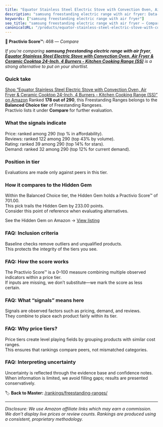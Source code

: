```yaml
---
title: "Equator Stainless Steel Electric Stove with Convection Oven, Air Fryer & Ceramic Cooktop 24-Inch, 4 Burners - Kitchen Cooking Range (SS)"
description: "samsung freestanding electric range with air fryer: Data-driven ranking using the Practivio Score™. Positioned by quality, value, demand, findability, momentum."
keywords: ["samsung freestanding electric range with air fryer"]
seo_title: "samsung freestanding electric range with air fryer — Compare (2025)"
canonicalURL: "/products/equator-stainless-steel-electric-stove-with-convection-oven-air-fryer-ceramic-cooktop-24-inch-4-burners-kitchen-cooking-range-ss-B0D33YGCXN/"
---
```


**🛒 Practivio Score™:** 468 — _Compare_


*If you're comparing **samsung freestanding electric range with air fryer**, **[Equator Stainless Steel Electric Stove with Convection Oven, Air Fryer & Ceramic Cooktop 24-Inch, 4 Burners - Kitchen Cooking Range (SS)](https://www.amazon.com/dp/B0D33YGCXN?tag=practivio-20)** is a strong alternative to put on your shortlist.*
### Quick take
[Shop “Equator Stainless Steel Electric Stove with Convection Oven, Air Fryer & Ceramic Cooktop 24-Inch, 4 Burners - Kitchen Cooking Range (SS)” on Amazon](https://www.amazon.com/dp/B0D33YGCXN?tag=practivio-20)
Ranked **178 out of 290**, this Freestanding Ranges belongs to the **Balanced Choice tier** of Freestanding Rangeses.  
Practivio lists it under **Compare** for further evaluation.

### What the signals indicate
Price: ranked  among 290 (top % in affordability).  
Reviews: ranked 122 among 290 (top 43% by volume).  
Rating: ranked 39 among 290 (top 14% for stars).  
Demand: ranked 32 among 290 (top 12% for current demand).

### Position in tier
Evaluations are made only against peers in this tier.

### How it compares to the Hidden Gem
Within the Balanced Choice tier, the Hidden Gem holds a Practivio Score™ of 701.00.  
This pick trails the Hidden Gem by 233.00 points.  
Consider this point of reference when evaluating alternatives.  

See the Hidden Gem on Amazon → [View listing](https://www.amazon.com/dp/B07FWRTVYZ?tag=practivio-20)

### FAQ: Inclusion criteria
Baseline checks remove outliers and unqualified products.  
This protects the integrity of the tiers you see.

### FAQ: How the score works
The Practivio Score™ is a 0–100 measure combining multiple observed indicators within a price tier.  
If inputs are missing, we don’t substitute—we mark the score as less certain.

### FAQ: What “signals” means here
Signals are observed factors such as pricing, demand, and reviews.  
They combine to place each product fairly within its tier.

### FAQ: Why price tiers?
Price tiers create level playing fields by grouping products with similar cost ranges.  
This ensures that rankings compare peers, not mismatched categories.

### FAQ: Interpreting uncertainty
Uncertainty is reflected through the evidence base and confidence notes.  
When information is limited, we avoid filling gaps; results are presented conservatively.

<!-- Missing template for Compare/CompareWithinPriceClass -->


🏷️ **Back to Master:** [/rankings/freestanding-ranges/](/rankings/freestanding-ranges/)

---
_Disclosure: We use Amazon affiliate links which may earn a commission. We don’t display live prices or review counts. Rankings are produced using a consistent, proprietary methodology._
